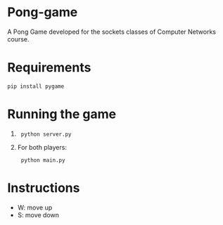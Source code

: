 # Pong-game
A Pong Game developed for the sockets classes of Computer Networks course.

# Requirements
    pip install pygame
# Running the game
1.      python server.py
2. For both players:

        python main.py

# Instructions
- W: move up
- S: move down
